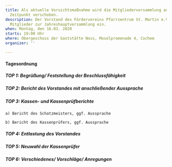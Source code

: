 ```yaml
---
title: Als aktuelle Vorsichtsmaßnahme wird die Mitgliederversammlung auf einen späteren
  Zeitpunkt verschoben.
description: Der Vorstand des Fördervereins Pfarrzentrum St. Martin e.V.lädt alle
  Mitglieder zur Jahreshauptversammlung ein.
when: Montag, den 16.03. 2020
starts: 19:00 Uhr
where: Obergeschoss der Gaststätte Noss, Moselpromenade 4, Cochem
organizer: ''

---
```

#### Tagesordnung

##### TOP 1: Begrüßung/ Feststellung der Beschlussfähigkeit

##### TOP 2: Bericht des Vorstandes mit anschließender Aussprache

##### TOP 3: Kassen-  und Kassenprüfberichte

    a) Bericht des Schatzmeisters, ggf. Aussprache
    
    b) Bericht des Kassenprüfers, ggf. Aussprache

##### TOP 4: Entlastung des Vorstandes

##### TOP 5: Neuwahl der Kassenprüfer

##### TOP 6: Verschiedenes/ Vorschläge/ Anregungen